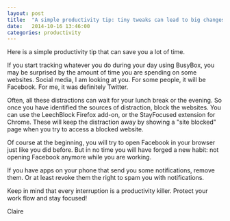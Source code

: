 ```yaml
---
layout: post
title:  "A simple productivity tip: tiny tweaks can lead to big changes"
date:   2014-10-16 13:46:00
categories: productivity
---
```


Here is a simple productivity tip that can save you a lot of time.

If you start tracking whatever you do during your day using BusyBox, you may be surprised by the amount of time you are spending on some websites. Social media, I am looking at you.
For some people, it will be Facebook. For me, it was definitely Twitter.

Often, all these distractions can wait for your lunch break or the evening. So once you have identified the sources of distraction, block the websites. You can use the LeechBlock Firefox add-on, or the StayFocused extension for Chrome.
These will keep the distraction away by showing a "site blocked" page when you try to access a blocked website.

Of course at the beginning, you will try to open Facebook in your browser just like you did before. But in no time you will have forged a new habit: not opening Facebook anymore while you are working.

If you have apps on your phone that send you some notifications, remove them. Or at least revoke them the right to spam you with notifications.

Keep in mind that every interruption is a productivity killer. Protect your work flow and stay focused!

Claire